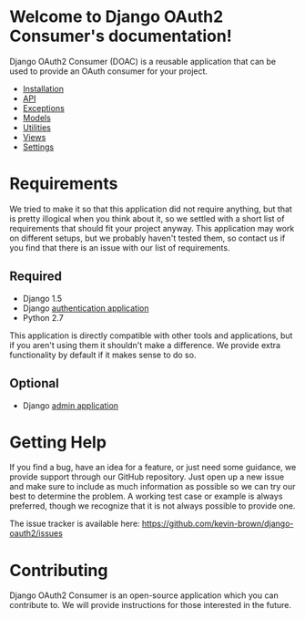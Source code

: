 Welcome to Django OAuth2 Consumer's documentation!
==================================================

Django OAuth2 Consumer (DOAC) is a reusable application that can be used to provide an OAuth consumer for your project.

* [Installation](installation.md)
* [API](api.md)
 * [Exceptions](exceptions/index.md)
 * [Models](models/index.md)
 * [Utilities](utilities/index.md)
 * [Views](views/index.md)
* [Settings](settings.md)

Requirements
============

We tried to make it so that this application did not require anything, but that is pretty illogical when you think about it, so we settled with a short list of requirements that should fit your project anyway. This application may work on different setups, but we probably haven't tested them, so contact us if you find that there is an issue with our list of requirements.

Required
--------

-   Django 1.5
-   Django [authentication application](https://docs.djangoproject.com/en/1.5/topics/auth/)
-   Python 2.7

This application is directly compatible with other tools and applications, but if you aren't using them it shouldn't make a difference. We provide extra functionality by default if it makes sense to do so.

Optional
--------

-   Django [admin application](https://docs.djangoproject.com/en/1.5/ref/contrib/admin/)

Getting Help
============

If you find a bug, have an idea for a feature, or just need some guidance, we provide support through our GitHub repository. Just open up a new issue and make sure to include as much information as possible so we can try our best to determine the problem. A working test case or example is always preferred, though we recognize that it is not always possible to provide one.

The issue tracker is available here: <https://github.com/kevin-brown/django-oauth2/issues>

Contributing
============

Django OAuth2 Consumer is an open-source application which you can contribute to. We will provide instructions for those interested in the future.
